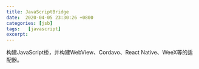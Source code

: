 ```yaml
---
title: JavaScriptBridge
date:  2020-04-05 23:30:26 +0800
categories:	[jsb]
tags:	[javascript]
excerpt:
---
```


构建JavaScript桥，并构建WebView、Cordavo、React Native、WeeX等的适配器。
